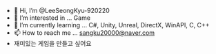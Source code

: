 - 👋 Hi, I’m @LeeSeongKyu-920220
- 👀 I’m interested in ... Game
- 🌱 I’m currently learning ... C#, Unity, Unreal, DirectX, WinAPI, C, C++
- 📫 How to reach me ... sangku20000@naver.com
- 재미있는 게임을 만들고 싶어요
<!---
LeeSeongKyu-920220/LeeSeongKyu-920220 is a ✨ special ✨ repository because its `README.md` (this file) appears on your GitHub profile.
You can click the Preview link to take a look at your changes.
--->
